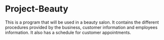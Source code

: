 # Project-Beauty
This is a program that will be used in a beauty salon. It contains the different procedures provided by the business, customer information and employees information. 
It also has a schedule for customer appointments. 